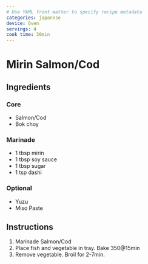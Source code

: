 ```yaml
---
# Use YAML front matter to specify recipe metadata
categories: japanese
device: Oven
servings: 4
cook time: 30min
---
```


# Mirin Salmon/Cod

## Ingredients

### Core

- Salmon/Cod
- Bok choy

### Marinade

- 1 tbsp mirin
- 1 tbsp soy sauce
- 1 tbsp sugar
- 1 tsp dashi

### Optional

- Yuzu
- Miso Paste

## Instructions

1. Marinade Salmon/Cod
2. Place fish and vegetable in tray. Bake 350@15min
3. Remove vegetable. Broil for 2-7min.
